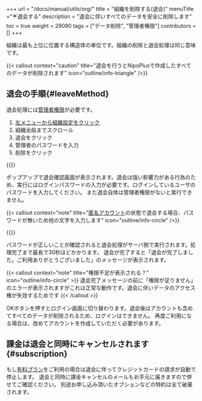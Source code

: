 +++
url = "/docs/manual/utils/org/"
title = "組織を削除する(退会)"
menuTitle ="☔退会する"
description = "退会に伴いすべてのデータを安全に削除します"
toc = true
weight = 29090
tags = ["データ削除", "管理者権限"]
contributors = []
+++

組織は最も上位に位置する構造体の単位です。組織の削除と退会処理は同じ意味です。

{{< callout context="caution" title="退会を行うとNipoPlusで作成したすべてのデータが削除されます" icon="outline/info-triangle" />}}

## 退会の手順{#leaveMethod}

退会処理には[管理者権限](/docs/manual/initial-setting/staff/rank/)が必要です。

1. [左メニューから組織設定をクリック](/docs/manual/initial-setting/staff/rank/#rootSettingBtn)
2. 組織全般までスクロール
3. 退会をクリック
4. 管理者のパスワードを入力
5. 削除をクリック

{{<icatch filename="img/withdrawal" msg="組織設定を開き、退会の項目までスクロールしてください。退会ボタンをクリックするとパスワード入力画面が表示されます">}}

ポップアップで退会確認画面が表示されます。退会は強い影響力がある行為のため、実行にはログインパスワードの入力が必要です。ログインしているユーザのパスワードを入力してください。
また退会自体は管理者権限がないと実行できません。

{{< callout context="note" title="[匿名アカウント](/docs/manual/utils/tokumei/)の状態で退会する場合、パスワードが無いため他の文字を入力します" icon="outline/info-circle" />}}

{{<icatch filename="img/re-auth" msg="アカウントのログインパスワードを入力して本人であることを再確認します">}}

パスワードが正しいことが確認されると退会処理がサーバ側で実行されます。処理完了まで最長で30秒ほどかかります。
退会が完了すると「退会が完了しました。ご利用ありがとうございました」のメッセージが表示されます。

{{< callout context="note" title="権限不足が表示される？" icon="outline/info-circle" >}}
退会完了メッセージの前に「権限が足りません」のエラーが表示されますがこれは正常な動作です。退会に伴いデータのアクセス権が失効するためです
{{< /callout >}}

OKボタンを押すとログイン画面に切り替わります。退会後はアカウントも含めてすべてのデータが削除されるため、ログインはできません。
再度ご利用になる場合は、改めてアカウントを作成していただく必要があります。

## 課金は退会と同時にキャンセルされます{#subscription}

もし[有料プラン](/docs/price/fee/)をご利用の場合は退会に伴ってクレジットカードの請求が自動で停止します。
退会と同時に課金キャンセルのメールもお手元に届きますので併せてご確認ください。
別途お申し込み頂いたオプションなどの特約は全て破棄されます。
